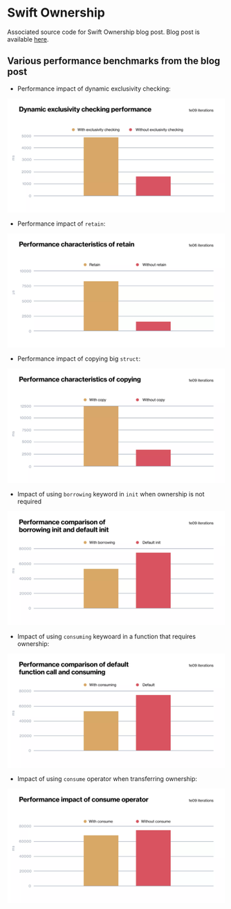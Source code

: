 # Swift Ownership

Associated source code for Swift Ownership blog post. Blog post is available [here](https://infinum.com/blog/swift-ownership/).

## Various performance benchmarks from the blog post

- Performance impact of dynamic exclusivity checking:

![Borrow](./Resources/dynamic-checking.webp)

- Performance impact of `retain`:

![Retain](./Resources/retain.webp)

- Performance impact of copying big `struct`:

![Copy](./Resources/copy.webp)

- Impact of using `borrowing` keyword in `init` when ownership is not required

![Borrow](./Resources/borrowing-init.webp)

- Impact of using `consuming` keywoard in a function that requires ownership:

![Consuming](./Resources/consuming-function.webp)

- Impact of using `consume` operator when transferring ownership:

![Consume](./Resources/consume-operator.webp)
